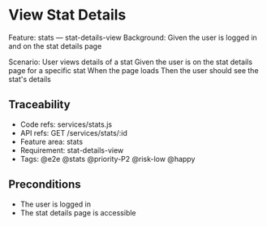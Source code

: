 # View Stat Details
Feature: stats — stat-details-view
  Background:
    Given the user is logged in and on the stat details page

  Scenario: User views details of a stat
    Given the user is on the stat details page for a specific stat
    When the page loads
    Then the user should see the stat's details

## Traceability
- Code refs: services/stats.js
- API refs: GET /services/stats/:id
- Feature area: stats
- Requirement: stat-details-view
- Tags: @e2e @stats @priority-P2 @risk-low @happy

## Preconditions
- The user is logged in
- The stat details page is accessible
